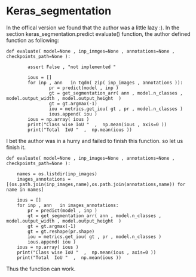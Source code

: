 # Keras_segmentation

In the offical version we found that the author was a little lazy :). In the section keras_segmentation.predict evaluate() function, the author defined function as following: 
```
def evaluate( model=None , inp_inmges=None , annotations=None , checkpoints_path=None ):

        assert False , "not implemented "

        ious = []
        for inp , ann   in tqdm( zip( inp_images , annotations )):
                pr = predict(model , inp )
                gt = get_segmentation_arr( ann , model.n_classes ,  model.output_width , model.output_height  )
                gt = gt.argmax(-1)
                iou = metrics.get_iou( gt , pr , model.n_classes )
                ious.append( iou )
        ious = np.array( ious )
        print("Class wise IoU "  ,  np.mean(ious , axis=0 ))
        print("Total  IoU "  ,  np.mean(ious ))
```

I bet the author was in a hurry and failed to finish this function. so let us finish it.

```
def evaluate( model=None , inp_images=None , annotations=None , checkpoints_path=None ):

	names = os.listdir(inp_images)
	images_annotations = [(os.path.join(inp_images,name),os.path.join(annotations,name)) for name in names]

	ious = []
	for inp , ann   in images_annotations:
		pr = predict(model , inp )
		gt = get_segmentation_arr( ann , model.n_classes ,  model.output_width , model.output_height  )
		gt = gt.argmax(-1)
		gt = gt.reshape(pr.shape)
		iou = metrics.get_iou( gt , pr , model.n_classes )
		ious.append( iou )
	ious = np.array( ious )
	print("Class wise IoU "  ,  np.mean(ious , axis=0 ))
	print("Total  IoU "  ,  np.mean(ious ))
  ```
  
  Thus the function can work.
